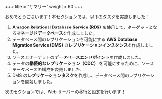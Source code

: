 +++
title = "サマリー"
weight = 60
+++

おめでとうございます！本セクションでは、以下のタスクを実施しました：

1. **Amazon Relational Database Service (RDS)** を使用して、ターゲットとなる**マネージドデータベース**を作成しました。
2. データベース間のレプリケーションを可能にする **AWS Database Migration Service (DMS)** の**レプリケーションインスタンス**を作成しました。
3. ソースとターゲットの**データベースエンドポイント**を作成しました。
4. データの**継続的なレプリケーション（CDC）** を可能にするために、ソースデータベースの構成を変更しました。
5. DMS の**レプリケーションタスク**を作成し、データベース間のレプリケーションを開始しました。

次のセクションでは、Web サーバーの移行と設定を行います！
